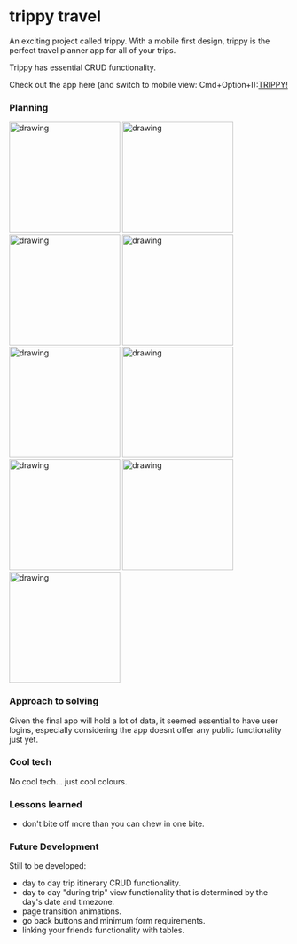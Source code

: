 # trippy travel

An exciting project called trippy. With a mobile first design, trippy is the perfect travel planner app for all of your trips.


Trippy has essential CRUD functionality.

Check out the app here (and switch to mobile view: Cmd+Option+I):[TRIPPY!](https://trippy-travel.herokuapp.com/)


### Planning
<span>
  <img src="https://github.com/kaitwal/trippy_app/blob/master/readme-images/colours.png" alt="drawing" width="200"/>
<img src="https://github.com/kaitwal/trippy_app/blob/master/readme-images/Screen%20Shot%202019-11-08%20at%201.58.54%20pm.png" alt="drawing" width="200"/>
<img src="https://github.com/kaitwal/trippy_app/blob/master/readme-images/Screen%20Shot%202019-11-08%20at%201.59.04%20pm.png" alt="drawing" width="200"/>
<img src="https://github.com/kaitwal/trippy_app/blob/master/readme-images/Screen%20Shot%202019-11-08%20at%201.59.29%20pm.png" alt="drawing" width="200"/>
<img src="https://github.com/kaitwal/trippy_app/blob/master/readme-images/Screen%20Shot%202019-11-08%20at%201.59.37%20pm.png" alt="drawing" width="200"/>
<img src="https://github.com/kaitwal/trippy_app/blob/master/readme-images/Screen%20Shot%202019-11-08%20at%201.59.48%20pm.png" alt="drawing" width="200"/>
<img src="https://github.com/kaitwal/trippy_app/blob/master/readme-images/Screen%20Shot%202019-11-08%20at%202.00.04%20pm.png" alt="drawing" width="200"/>
<img src="https://github.com/kaitwal/trippy_app/blob/master/readme-images/Screen%20Shot%202019-11-08%20at%202.01.03%20pm.png" alt="drawing" width="200"/>
<img src="https://github.com/kaitwal/trippy_app/blob/master/readme-images/Screen%20Shot%202019-11-08%20at%202.01.09%20pm.png" alt="drawing" width="200"/>
</span>


### Approach to solving
Given the final app will hold a lot of data, it seemed essential to have user logins, especially considering the app doesnt offer any public functionality just yet. 

### Cool tech
No cool tech... just cool colours. 

### Lessons learned 
- don't bite off more than you can chew in one bite.

### Future Development
Still to be developed:

- day to day trip itinerary CRUD functionality.
- day to day "during trip" view functionality that is determined by the day's date and timezone.
- page transition animations.
- go back buttons and minimum form requirements.
- linking your friends functionality with tables.


















